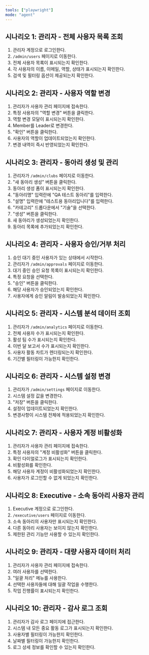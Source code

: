 ```yaml
---
tools: ["playwright"]
mode: "agent"
---
```


## 시나리오 1: 관리자 - 전체 사용자 목록 조회

1. 관리자 계정으로 로그인한다.
2. `/admin/users` 페이지로 이동한다.
3. 전체 사용자 목록이 표시되는지 확인한다.
4. 각 사용자의 이름, 이메일, 역할, 상태가 표시되는지 확인한다.
5. 검색 및 필터링 옵션이 제공되는지 확인한다.

## 시나리오 2: 관리자 - 사용자 역할 변경

1. 관리자가 사용자 관리 페이지에 접속한다.
2. 특정 사용자의 "역할 변경" 버튼을 클릭한다.
3. 역할 변경 모달이 표시되는지 확인한다.
4. Member를 Leader로 변경한다.
5. "확인" 버튼을 클릭한다.
6. 사용자의 역할이 업데이트되었는지 확인한다.
7. 변경 내역이 즉시 반영되었는지 확인한다.

## 시나리오 3: 관리자 - 동아리 생성 및 관리

1. 관리자가 `/admin/clubs` 페이지로 이동한다.
2. "새 동아리 생성" 버튼을 클릭한다.
3. 동아리 생성 폼이 표시되는지 확인한다.
4. "동아리명" 입력란에 "QA 테스트 동아리"를 입력한다.
5. "설명" 입력란에 "테스트용 동아리입니다"를 입력한다.
6. "카테고리" 드롭다운에서 "기술"을 선택한다.
7. "생성" 버튼을 클릭한다.
8. 새 동아리가 생성되었는지 확인한다.
9. 동아리 목록에 추가되었는지 확인한다.

## 시나리오 4: 관리자 - 사용자 승인/거부 처리

1. 승인 대기 중인 사용자가 있는 상태에서 시작한다.
2. 관리자가 `/admin/approvals` 페이지로 이동한다.
3. 대기 중인 승인 요청 목록이 표시되는지 확인한다.
4. 특정 요청을 선택한다.
5. "승인" 버튼을 클릭한다.
6. 해당 사용자가 승인되었는지 확인한다.
7. 사용자에게 승인 알림이 발송되었는지 확인한다.

## 시나리오 5: 관리자 - 시스템 분석 데이터 조회

1. 관리자가 `/admin/analytics` 페이지로 이동한다.
2. 전체 사용자 수가 표시되는지 확인한다.
3. 활성 팀 수가 표시되는지 확인한다.
4. 이번 달 보고서 수가 표시되는지 확인한다.
5. 사용자 활동 차트가 렌더링되는지 확인한다.
6. 기간별 필터링이 가능한지 확인한다.

## 시나리오 6: 관리자 - 시스템 설정 변경

1. 관리자가 `/admin/settings` 페이지로 이동한다.
2. 시스템 설정 값을 변경한다.
3. "저장" 버튼을 클릭한다.
4. 설정이 업데이트되었는지 확인한다.
5. 변경사항이 시스템 전체에 적용되었는지 확인한다.

## 시나리오 7: 관리자 - 사용자 계정 비활성화

1. 관리자가 사용자 관리 페이지에 접속한다.
2. 특정 사용자의 "계정 비활성화" 버튼을 클릭한다.
3. 확인 다이얼로그가 표시되는지 확인한다.
4. 비활성화를 확인한다.
5. 해당 사용자 계정이 비활성화되었는지 확인한다.
6. 사용자가 로그인할 수 없게 되었는지 확인한다.

## 시나리오 8: Executive - 소속 동아리 사용자 관리

1. Executive 계정으로 로그인한다.
2. `/executive/users` 페이지로 이동한다.
3. 소속 동아리의 사용자만 표시되는지 확인한다.
4. 다른 동아리 사용자는 보이지 않는지 확인한다.
5. 제한된 관리 기능만 사용할 수 있는지 확인한다.

## 시나리오 9: 관리자 - 대량 사용자 데이터 처리

1. 관리자가 사용자 관리 페이지에 접속한다.
2. 여러 사용자를 선택한다.
3. "일괄 처리" 메뉴를 사용한다.
4. 선택한 사용자들에 대해 일괄 작업을 수행한다.
5. 작업 진행률이 표시되는지 확인한다.

## 시나리오 10: 관리자 - 감사 로그 조회

1. 관리자가 감사 로그 페이지에 접근한다.
2. 시스템 내 모든 중요 활동 로그가 표시되는지 확인한다.
3. 사용자별 필터링이 가능한지 확인한다.
4. 날짜별 필터링이 가능한지 확인한다.
5. 로그 상세 정보를 확인할 수 있는지 확인한다.
